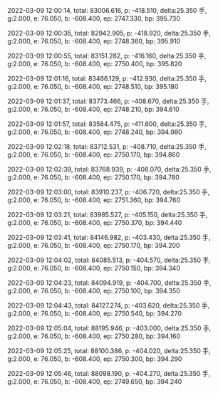 2022-03-09 12:00:14, total: 83006.616, p: -418.510, delta:25.350 手, g:2.000, e: 76.050, b: -608.400, ep: 2747.330, bp: 395.730

2022-03-09 12:00:35, total: 82942.905, p: -418.920, delta:25.350 手, g:2.000, e: 76.050, b: -608.400, ep: 2748.360, bp: 395.910

2022-03-09 12:00:55, total: 83151.282, p: -416.160, delta:25.350 手, g:2.000, e: 76.050, b: -608.400, ep: 2750.400, bp: 395.820

2022-03-09 12:01:16, total: 83466.129, p: -412.930, delta:25.350 手, g:2.000, e: 76.050, b: -608.400, ep: 2748.510, bp: 395.180

2022-03-09 12:01:37, total: 83773.466, p: -408.670, delta:25.350 手, g:2.000, e: 76.050, b: -608.400, ep: 2748.210, bp: 394.610

2022-03-09 12:01:57, total: 83584.475, p: -411.600, delta:25.350 手, g:2.000, e: 76.050, b: -608.400, ep: 2748.240, bp: 394.980

2022-03-09 12:02:18, total: 83712.531, p: -408.710, delta:25.350 手, g:2.000, e: 76.050, b: -608.400, ep: 2750.170, bp: 394.860

2022-03-09 12:02:39, total: 83768.939, p: -408.070, delta:25.350 手, g:2.000, e: 76.050, b: -608.400, ep: 2750.170, bp: 394.780

2022-03-09 12:03:00, total: 83910.237, p: -406.720, delta:25.350 手, g:2.000, e: 76.050, b: -608.400, ep: 2751.360, bp: 394.760

2022-03-09 12:03:21, total: 83985.527, p: -405.150, delta:25.350 手, g:2.000, e: 76.050, b: -608.400, ep: 2750.370, bp: 394.440

2022-03-09 12:03:41, total: 84146.982, p: -403.430, delta:25.350 手, g:2.000, e: 76.050, b: -608.400, ep: 2750.170, bp: 394.200

2022-03-09 12:04:02, total: 84085.513, p: -404.570, delta:25.350 手, g:2.000, e: 76.050, b: -608.400, ep: 2750.150, bp: 394.340

2022-03-09 12:04:23, total: 84094.919, p: -404.700, delta:25.350 手, g:2.000, e: 76.050, b: -608.400, ep: 2750.100, bp: 394.350

2022-03-09 12:04:43, total: 84127.274, p: -403.620, delta:25.350 手, g:2.000, e: 76.050, b: -608.400, ep: 2750.540, bp: 394.270

2022-03-09 12:05:04, total: 88195.946, p: -403.000, delta:25.350 手, g:2.000, e: 76.050, b: -608.400, ep: 2750.280, bp: 394.160

2022-03-09 12:05:25, total: 88100.386, p: -404.020, delta:25.350 手, g:2.000, e: 76.050, b: -608.400, ep: 2750.300, bp: 394.290

2022-03-09 12:05:46, total: 88098.190, p: -404.270, delta:25.350 手, g:2.000, e: 76.050, b: -608.400, ep: 2749.650, bp: 394.240